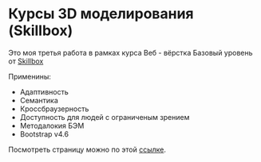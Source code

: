 # Курсы 3D моделирования (Skillbox)

Это моя третья работа в рамках курса Веб - вëрстка Базовый уровень от [Skillbox](https://skillbox.ru) 

Применины:

<ul>
  <li>Адаптивность</li>
  <li>Семантика</li>
  <li>Кроссбраузерность</li>
  <li>Доступность для людей с ограниченым зрением</li>
  <li>Методалокия БЭМ</li>
  <li>Bootstrap v4.6</li>
</ul>

Посмотреть страницу можно по этой [ссылке](https://alexlekomtsev.github.io/courses/).
